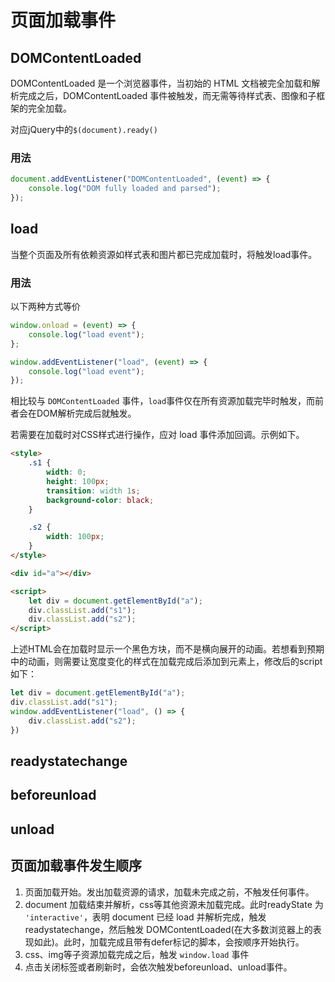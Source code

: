 # 页面加载事件
## DOMContentLoaded
DOMContentLoaded 是一个浏览器事件，当初始的 HTML 文档被完全加载和解析完成之后，DOMContentLoaded 事件被触发，而无需等待样式表、图像和子框架的完全加载。

对应jQuery中的`$(document).ready()`

### 用法
```js
document.addEventListener("DOMContentLoaded", (event) => {
    console.log("DOM fully loaded and parsed");
});
```

## load
当整个页面及所有依赖资源如样式表和图片都已完成加载时，将触发load事件。


### 用法
以下两种方式等价
```js
window.onload = (event) => {
    console.log("load event");
};

window.addEventListener("load", (event) => {
    console.log("load event");
});
```

相比较与 `DOMContentLoaded` 事件，`load`事件仅在所有资源加载完毕时触发，而前者会在DOM解析完成后就触发。

若需要在加载时对CSS样式进行操作，应对 load 事件添加回调。示例如下。
```html
<style>
    .s1 {
        width: 0;
        height: 100px;
        transition: width 1s;
        background-color: black;
    }

    .s2 {
        width: 100px;
    }
</style>

<div id="a"></div>

<script>
    let div = document.getElementById("a");
    div.classList.add("s1");
    div.classList.add("s2");
</script>
```
上述HTML会在加载时显示一个黑色方块，而不是横向展开的动画。若想看到预期中的动画，则需要让宽度变化的样式在加载完成后添加到元素上，修改后的script如下：

```js
let div = document.getElementById("a");
div.classList.add("s1");
window.addEventListener("load", () => {
    div.classList.add("s2");
})
```

## readystatechange


## beforeunload


## unload

## 页面加载事件发生顺序
1. 页面加载开始。发出加载资源的请求，加载未完成之前，不触发任何事件。
2. document 加载结束并解析，css等其他资源未加载完成。此时readyState 为 `'interactive'`，表明 document 已经 load 并解析完成，触发 readystatechange，然后触发 DOMContentLoaded(在大多数浏览器上的表现如此)。此时，加载完成且带有defer标记的脚本，会按顺序开始执行。
3. css、img等子资源加载完成之后，触发 `window.load` 事件
4. 点击关闭标签或者刷新时，会依次触发beforeunload、unload事件。

